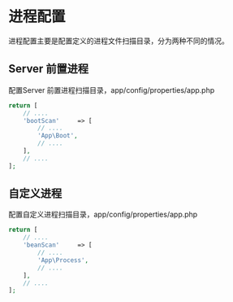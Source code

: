 # 进程配置
进程配置主要是配置定义的进程文件扫描目录，分为两种不同的情况。

## Server 前置进程

配置Server 前置进程扫描目录，app/config/properties/app.php

```php
return [
    // ....
    'bootScan'     => [
        // ....
        'App\Boot',
        // ....
    ],
    // ....
];

```

## 自定义进程
配置自定义进程扫描目录，app/config/properties/app.php
```php
return [
    // ....
    'beanScan'     => [
        // ....
        'App\Process',
        // ....
    ],
    // ....
];

```